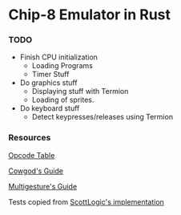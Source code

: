 # Chip-8 Emulator in Rust

### TODO
- Finish CPU initialization
    * Loading Programs
    * Timer Stuff
- Do graphics stuff
    * Displaying stuff with Termion
    * Loading of sprites.
- Do keyboard stuff
    * Detect keypresses/releases using Termion

### Resources
[Opcode Table](https://en.wikipedia.org/wiki/CHIP-8#Opcode_table)

[Cowgod's Guide](http://devernay.free.fr/hacks/chip8/C8TECH10.HTM#0.1)

[Multigesture's Guide](http://www.multigesture.net/articles/how-to-write-an-emulator-chip-8-interpreter/)

Tests copied from [ScottLogic's implementation](https://github.com/ColinEberhardt/wasm-rust-chip8/blob/master/src/cpu.rs#L222)
